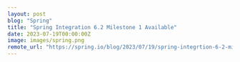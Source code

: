 ```yaml
---
layout: post
blog: "Spring"
title: "Spring Integration 6.2 Milestone 1 Available"
date: 2023-07-19T00:00:00Z
image: images/spring.png
remote_url: "https://spring.io/blog/2023/07/19/spring-integrtion-6-2-milestone-1-available"
---
```

